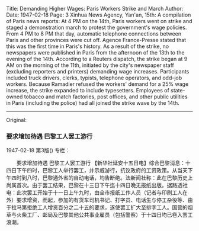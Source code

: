 Title: Demanding Higher Wages: Paris Workers Strike and March
Author:
Date: 1947-02-18
Page: 3
Xinhua News Agency, Yan'an, 15th: A compilation of Paris news reports: At 4 PM on the 14th, Paris workers went on strike and staged a demonstration march to protest the government's wage policies. From 4 PM to 8 PM that day, automatic telephone connections between Paris and other provinces were cut off. Agence France-Presse stated that this was the first time in Paris's history. As a result of the strike, no newspapers were published in Paris from the afternoon of the 13th to the evening of the 14th. According to a Reuters dispatch, the strike began at 9 AM on the morning of the 11th, initiated by the city's newspaper staff (excluding reporters and printers) demanding wage increases. Participants included truck drivers, clerks, typists, telephone operators, and odd-job workers. Because Ramadier refused the workers' demand for a 25% wage increase, the strike expanded to include typesetters. Employees of state-owned tobacco and match factories, post offices, and other public utilities in Paris (including the police) had all joined the strike wave by the 14th.



<hr /> 

Original: 


### 要求增加待遇  巴黎工人罢工游行

1947-02-18
第3版()
专栏：

　　要求增加待遇
    巴黎工人罢工游行
    【新华社延安十五日电】综合巴黎消息：十四日下午四时，巴黎工人举行罢工，并示威游行，抗议政府的工资政策。从当天下午四时到八时，巴黎通外省的自动电话，均告断绝。法新闻社称：此在巴黎历史上尚属首次。由于罢工结果，巴黎在十三日下午迄十四日晚无报纸出版。据路透社电：此次罢工开始于十一日上午九时，由全市报纸工作人员（记者与印刷工人在外）要求增资，而起，参加的有货车司机书记、打字员、电话生与停工杂役等、由于拉马第拒绝工人增资百分之二十五的要求，遂使罢工扩大至排字工人。国营的烟草与火柴工厂、邮局及巴黎其他公共事业雇员（包括警察）于十四日均已卷入罢工浪潮。
